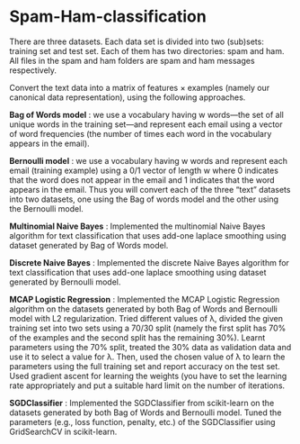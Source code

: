 # Spam-Ham-classification

There are three datasets. Each data set is divided into two (sub)sets: training set and test set. Each of them has two directories: spam and ham. All files in the spam and ham folders are spam and ham messages respectively.

Convert the text data into a matrix of features × examples (namely our canonical data representation), using the following approaches.

**Bag of Words model** : we use a vocabulary having w words—the set of all unique words in the training set—and represent each email using a vector of word frequencies (the number of times each word in the vocabulary appears in the email).

**Bernoulli model** : we use a vocabulary having w words and represent each email (training example) using a 0/1 vector of length w where 0 indicates that the word does not appear in the email and 1 indicates that the word appears in the email.
Thus you will convert each of the three “text” datasets into two datasets, one using the Bag of words model and the other using the Bernoulli model.

**Multinomial Naive Bayes** : Implemented the multinomial Naive Bayes algorithm for text classification that uses add-one laplace smoothing using dataset generated by Bag of Words model.

**Discrete Naive Bayes** : Implemented the discrete Naive Bayes algorithm for text classification that uses add-one laplace smoothing using dataset generated by Bernoulli model.

**MCAP Logistic Regression** : Implemented the MCAP Logistic Regression algorithm on the datasets generated by both Bag of Words and Bernoulli model with L2 regularization. Tried different values of λ, divided the given training set into two sets using a 70/30 split (namely the first split has 70% of the examples and the second split has the remaining 30%). Learnt parameters using the 70% split, treated the 30% data as validation data and use it to select a value for λ. Then, used the chosen value of λ to learn the parameters using the full training set and report accuracy on the test set. Used gradient ascent for learning the weights (you have to set the learning rate appropriately and put a suitable hard limit on the number of iterations.

**SGDClassifier** : Implemented the SGDClassifier from scikit-learn on the datasets generated by both Bag of Words and Bernoulli model. Tuned the parameters (e.g., loss function, penalty, etc.) of the SGDClassifier using GridSearchCV in scikit-learn.

